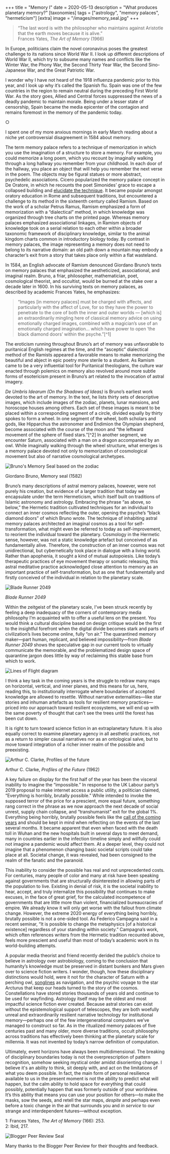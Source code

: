 +++
title = "Memory I"
date = 2020-05-13
description = "What produces planetary memory?"
[taxonomies]
tags = ["astrology", "memory palaces", "hermeticism"]
[extra]
image = "/images/memory_seal.jpg"
+++


> 	“The last word is with the philosopher who maintains against Aristotle that the earth moves because it is alive.”  
Frances Yates, _The Art of Memory_ (1966)

In Europe, politicians claim the novel coronavirus poses the greatest challenge to its nations since World War II. I look up different descriptions of World War II, which try to subsume many names and conflicts like the Winter War, the Phony War, the Second Thirty Year War, the Second Sino-Japanese War, and the Great Patriotic War.

I wonder why I have not heard of the 1918 influenza pandemic prior to this year, and I look up why it’s called the Spanish flu.  Spain was one of the few countries in the region to remain neutral during the preceding First World War. As the story goes, Allied and Central forces suppressed the news of a deadly pandemic to maintain morale. Being under a lesser state of censorship, Spain became the media epicenter of the contagion and remains foremost in the memory of the pandemic today.

<p id="divider">&#9675;</p>

I spent one of my more anxious mornings in early March reading about a niche yet controversial disagreement in 1584 about memory.

The term memory palace refers to a technique of memorization in which you use the imagination of a structure to store a memory. For example, you could memorize a long poem, which you recount by imaginally walking through a long hallway you remember from your childhood. In each door of the hallway, you place an object that will help you remember the next verse in the poem. The objects may be figural statues or more abstract, psychedelic associations. Cicero popularized the memory palace concept in De Oratore, in which he recounts the poet Simonides’ grace to escape a collapsed building and [elucidate the technique](https://artofmemory.com/blog/simonides-of-ceos-81.html). It became popular amongst oratory education in Rome and subsequent traditions, but encountered a challenge to its method in the sixteenth century called Ramism. Based on the work of a scholar Petrus Ramus, Ramism emphasized a form of memorization with a “dialectical” method, in which knowledge was organized through tree charts on the printed page. Whereas memory palaces emphasized associational linkages, in Ramism objects of knowledge took on a serial relation to each other within a broader taxonomic framework of disciplinary knowledge, similar to the animal kingdom charts common in introductory biology today. By contrast in memory palaces, the image representing a memory does not need to belong to its narrative domain: an old path down a mountain may embody a character’s exit from a story that takes place only within a flat wasteland.

In 1584, an English advocate of Ramism denounced Giordano Bruno’s texts on memory palaces that emphasized the aestheticized, associational, and imaginal realm. Bruno, a friar, philosopher, mathematician, poet, cosmological theorist, and occultist, would be burned at the stake over a decade later in 1600. In his surviving texts on memory palaces, as described by academic Frances Yates, he emphasizes:


>  “Images [in memory palaces] must be charged with affects, and particularly with the affect of Love, for so they have the power to penetrate to the core of both the inner and outer worlds — [which is] an extraordinarily mingling here of classical memory advice on using emotionally charged images, combined with a magician’s use of an emotionally charged imagination… which have power to open ‘the black diamond doors’ within the psyche.”[^1]

The eroticism running throughout Bruno’s art of memory was unfavorable to puritanical English regimes at the time, and the “asceptic” dialectical method of the Ramists appeared a favorable means to make memorizing the beautiful and abject in epic poetry more sterile to a student. As Ramism came to be a very influential tool for Puritanical theologians, the culture war enacted through polemics on memory also revolved around more subtle forms of esotericism present in Bruno’s art related to the invocation of astral imagery. 

<em>De Umbris Idearum (On the Shadows of Ideas)</em> is Bruno’s earliest work devoted to the art of memory. In the text, he lists thirty sets of descriptive images, which include images of the zodiac, planets, lunar mansions, and horoscope houses among others. Each set of these images is meant to be placed within a corresponding segment of a circle, divided equally by thirty spokes to form a wheel. In one segment of the wheel, both scholars and gods, like Hipparchus the astronomer and Endimion the Olympian shepherd, become associated with the course of the moon and  “the leftward movement of the sphere of fixed stars.”[^2] In another segment, we encounter Saturn, associated with a man on a dragon accompanied by an owl. While imaginally walking through the wheel structure, what emerges is a memory palace devoted not only to memorization of cosmological movement but also of narrative cosmological archetypes. 

![Bruno's Memory Seal based on the zodiac](/images/memory_seal_zodiac.jpg)
<p class="caption">Giordano Bruno, Memory seal (1582)</p>

Bruno’s many descriptions of astral memory palaces, however, were not purely his creation, but evidence of a larger tradition that today we encapsulate under the term Hermeticism, which itself built on traditions of Islamic astronomy and astrology. Embracing the phrase “as above, so below,” the Hermetic tradition cultivated techniques for an individual to connect an inner cosmos reflecting the outer,  opening the psyche’s “black diamond doors” of which Bruno wrote. The technique of inhabiting astral memory palaces architected an imaginal cosmos as a tool for self-transformation, what might even be referred to today as self-improvement, to reorient the individual toward the planetary. Cosmology in the Hermetic sense, however, was not a static knowledge artefact but conceived of as fundamentally alive. Therefore, the construction of an inner cosmos was not unidirectional, but cybernetically took place in dialogue with a living world. Rather than apophenia, it sought a kind of mutual autopoiesis. Like today’s therapeutic practices of eye movement therapy or somatic releasing, this astral meditative practice acknowledged close attention to memory as an important practice of self-transformation, but as one that fundamentally and firstly conceived of the individual in relation to the planetary scale. 

![Blade Runner 2049](/images/memory_BR_1.jpg)
<p class="caption"><em>Blade Runner 2049</em></p>

Within the zeitgeist of the planetary scale, I’ve been struck recently by feeling a deep inadequacy of the corners of contemporary media philosophy I’m acquainted with to offer a useful lens on the present. You would think a cultural discipline based on design critique would be the first to the insightful forefront when the digital divide becomes stark and parts of civilization’s lives become online, fully “on air.” The quarantined memory maker—part human, replicant, and believed impossibility—from <em>Blade Runner 2049</em> shows the speculative gap in our current tools to virtually communicate the memorable, and the problematized design space of quarantine jargon does little by way of reclaiming this stable base from which to work. 

![Lines of Flight diagram](/images/memory_diagram.png)

I think a key task in the coming years is the struggle to redraw many maps on horizontal, vertical, and inner planes, and this means for us, here, reading this, to institutionally interrogate where boundaries of accepted knowledge are allowed to resettle. Without narrative externalities—like star stories and inhuman artefacts as tools for resilient memory practices—priced into our approach toward resilient ecosystems, we will end up with the same poverty of thought that can’t see the trees until the forest has been cut down. 

It is right to turn toward science fiction in an extraplanetary future. It is also equally correct to examine planetary agency in all aesthetic practices, not as a return to simpler causal narratives nor as an ontological salve, but to move toward integration of a richer inner realm of the possible and preexisting. 


![Arthur C. Clarke, Profiles of the future](/images/memory_clarke.png)
<p class="caption">Arthur C. Clarke, <em>Profiles of the Future</em> (1962)</p>


A key failure on display for the first half of the year has been the visceral inability to imagine the “impossible.” In response to the UK Labour party’s 2019 proposal to make internet access a public utility, a politician claimed, “Everything is horribly, brutally possible.” While intended to invoke the supposed terror of the price for a prescient, more equal future, something rang correct in the phrase as we now approach the next decade of social unrest, supply chain collapse, and “transhumanist” exit for the global 1%. Everything being horribly, brutally possible feels like the [call of the coming years](https://twitter.com/thejaymo/status/1195297198784831489?s=20) and should be kept in mind when reflecting on the events of the last several months. It became apparent that even when faced with the death toll in Wuhan and the new hospitals built in several days to meet demand, many in countries earlier in the infection timeline simply and willfully could not imagine a pandemic would affect them. At a deeper level, they could not imagine that a phenomenon changing basic societal scripts could take place at all. Societal change, it was revealed, had been consigned to the realm of the fanatic and the paranoid.

This inability to consider the possible has real and not unprecedented costs. For centuries, many people of color and many at risk have been speaking against governments that are structurally disinterested in allowing parts of the population to live. Existing in denial of risk, it is the societal inability to hear, accept, and truly internalize this possibility that continues to make excuses, in the face of great grief, for the calculated incompetence of governments that are little more than violent, financialized bureaucracies of empire. We already know it will only get worse with the fallout from climate change. However, the extreme 2020 energy of everything being horribly, brutally possible is not a one-sided tool. As Federico Campagna said in a recent seminar, “It is possible to change the metaphysics [of a historical existence] regardless of your standing within society.” Campagna’s work, which often references writers from the Hermetic tradition recounted above, feels more prescient and useful than most of today’s academic work in its world-building attempts. 

A popular media theorist and friend recently derided the public’s choice to believe in astrology over astrobiology, coming to the conclusion that humanity’s knowledge must be preserved in distant bunkers and Mars given over to science fiction writers. I wonder, though, how these disciplinary distinctions would hold, were it not for the character of Saturn with a perching owl, [songlines](https://en.wikipedia.org/wiki/Songline) as navigation, and the psychic voyage to the star Arcturus that keep our heads turned to the story of the cosmos. Constellations have stored stories thousands of years old and continue to be used for wayfinding. Astrology itself may be the oldest and most impactful science fiction ever created. Because astral stories can exist without the epistemological support of telescopes, they are both woefully unreal and extraordinarily resilient narrative technology for institutional memory—perhaps one of the few intergenerational computers we’ve managed to construct so far. As in the ritualized memory palaces of five centuries past and many older, more diverse traditions, occult philosophy across traditions has effectively been thinking at the planetary scale for millennia. It was not invented by today’s narrow definition of computation.

Ultimately, event horizons have always been multidimensional. The breaking of disciplinary boundaries today is not the overprescription of pattern recognition, somehow seeking mystical order amidst disorienting change. I believe it's an ability to think, sit deeply with, and act on the limitations of what you deem possible. In fact, the main form of personal resilience available to us in the present moment is not the ability to predict what will happen, but the calm ability to hold space for everything that could possibly, potentially happen that was formerly outside of your worldview. It’s this ability that means you can use your position for others—to make the masks, sow the seeds, and retell the star maps, <em>despite</em> and perhaps even before a toxic change in the air that surrounds you and <em>in service</em> to our strange and interdependent futures—without exception.

1: Frances Yates, _The Art of Memory_ (166): 253.  
2: Ibid, 217.


![Blogger Peer Review Seal](/images/BPR.png)
<p class="caption">Many thanks to the Blogger Peer Review for their thoughts and feedback.</p>
